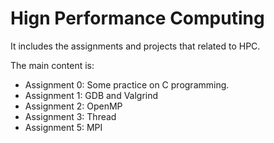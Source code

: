 # Hign Performance Computing

It includes the assignments and projects that related to HPC.

The main content is:
- Assignment 0: Some practice on C programming.
- Assignment 1: GDB and Valgrind
- Assignment 2: OpenMP
- Assignment 3: Thread
- Assignment 5: MPI
